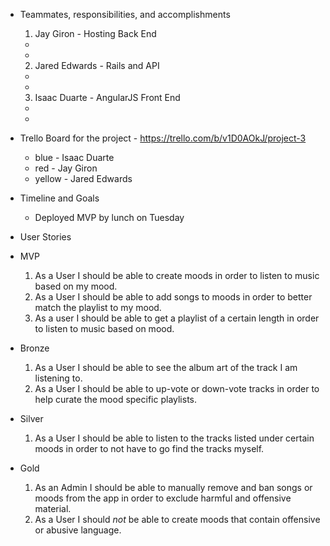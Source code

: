 * Teammates, responsibilities, and accomplishments
  1. Jay Giron - Hosting Back End
    -
    -
  2. Jared Edwards - Rails and API
    -
    -
  3. Isaac Duarte - AngularJS Front End
    -
    -

* Trello Board for the project - https://trello.com/b/v1D0AOkJ/project-3
  - blue - Isaac Duarte
  - red - Jay Giron
  - yellow - Jared Edwards

* Timeline and Goals
  - Deployed MVP by lunch on Tuesday


* User Stories

* MVP
  1. As a User I should be able to create moods in order to listen to music based on my mood.
  2. As a User I should be able to add songs to moods in order to better match the playlist to my mood.
  3. As a user I should be able to get a playlist of a certain length in order to listen to music based on mood.

* Bronze
  1. As a User I should be able to see the album art of the track I am listening to.
  2. As a User I should be able to up-vote or down-vote tracks in order to help curate the mood specific playlists.

* Silver
  1. As a User I should be able to listen to the tracks listed under certain moods in order to not have to go find the tracks myself.

* Gold
  1. As an Admin I should be able to manually remove and ban songs or moods from the app in order to exclude harmful and offensive material.
  2. As a User I should *not* be able to create moods that contain offensive or abusive language.
